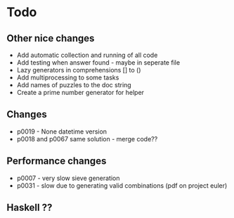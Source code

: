 #  Todo

## Other nice changes
 - Add automatic collection and running of all code
 - Add testing when answer found - maybe in seperate file
 - Lazy generators in comprehensions [] to ()
 - Add multiprocessing to some tasks
 - Add names of puzzles to the doc string
 - Create a prime number generator for helper

## Changes
 - p0019 - None datetime version
 - p0018 and p0067 same solution - merge code??

## Performance changes 
 - p0007 - very slow sieve generation
 - p0031 - slow due to generating valid combinations (pdf on project euler)

## Haskell ??